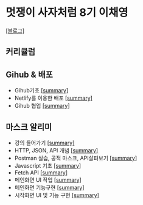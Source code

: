 # 멋쟁이 사자처럼 8기 이채영

[[블로그]](https://blog.naver.com/chaeygirl)

## 커리큘럼

## Gihub & 배포
  * Gihub기초 [[summary]](https://github.com/ChaeChae0505/Unilion/blob/1st/Git%EC%9D%98%20%EA%B8%B0%EC%B4%88.md)
  * Netlify를 이용한 배포 [[summary]](https://github.com/ChaeChae0505/Unilion/blob/1st/Netlify%EB%A5%BC%20%EC%9D%B4%EC%9A%A9%ED%95%9C%20%EB%B0%B0%ED%8F%AC.md)
  * Gihub 협업 [[summary]](https://github.com/ChaeChae0505/Unilion/blob/1st/Github%20%ED%98%91%EC%97%85.md)
  

## 마스크 알리미
  * 강의 들어가기 [[summary]]()
  * HTTP, JSON, API 개념 [[summary]]()
  * Postman 실습, 공적 마스크, API살펴보기 [[summary]]()
  * Javascript 기초 [[summary]]()
  * Fetch API [[summary]]()
  * 메인화면 UI 작업 [[summary]]()
  * 메인화면 기능구현 [[summary]]()
  * 시작화면 UI 및 기능 구현 [[summary]]()
